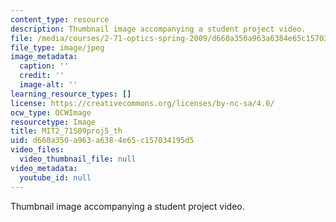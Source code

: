 ```yaml
---
content_type: resource
description: Thumbnail image accompanying a student project video.
file: /media/courses/2-71-optics-spring-2009/d660a350a963a6384e65c157034195d5_MIT2_71S09proj5_th.jpg
file_type: image/jpeg
image_metadata:
  caption: ''
  credit: ''
  image-alt: ''
learning_resource_types: []
license: https://creativecommons.org/licenses/by-nc-sa/4.0/
ocw_type: OCWImage
resourcetype: Image
title: MIT2_71S09proj5_th
uid: d660a350-a963-a638-4e65-c157034195d5
video_files:
  video_thumbnail_file: null
video_metadata:
  youtube_id: null
---
```

Thumbnail image accompanying a student project video.